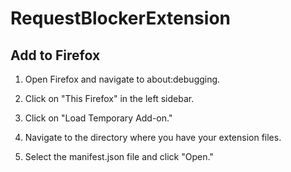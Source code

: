 # RequestBlockerExtension

## Add to Firefox

1. Open Firefox and navigate to about:debugging.

2. Click on "This Firefox" in the left sidebar.

3. Click on "Load Temporary Add-on."

4. Navigate to the directory where you have your extension files.

5. Select the manifest.json file and click "Open."
